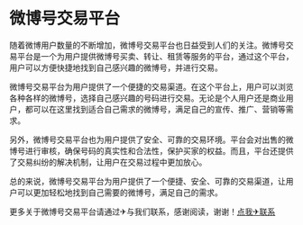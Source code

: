# 微博号交易平台

随着微博用户数量的不断增加，微博号交易平台也日益受到人们的关注。微博号交易平台是一个为用户提供微博号买卖、转让、租赁等服务的平台，通过这个平台，用户可以方便快捷地找到自己感兴趣的微博号，并进行交易。

微博号交易平台为用户提供了一个便捷的交易渠道。在这个平台上，用户可以浏览各种各样的微博号，选择自己感兴趣的号码进行交易。无论是个人用户还是商业用户，都可以在这里找到适合自己需求的微博号，满足自己的宣传、推广、营销等需求。

另外，微博号交易平台也为用户提供了安全、可靠的交易环境。平台会对出售的微博号进行审核，确保号码的真实性和合法性，保护买家的权益。而且，平台还提供了交易纠纷的解决机制，让用户在交易过程中更加放心。

总的来说，微博号交易平台为用户提供了一个便捷、安全、可靠的交易渠道，让用户可以更加轻松地找到自己需要的微博号，满足自己的需求。

更多关于微博号交易平台请通过✈与我们联系，感谢阅读，谢谢！[点我✈联系](https://acc.k02.cc)